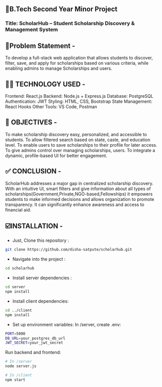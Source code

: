## 🎯B.Tech Second Year Minor Project 

### Title: ScholarHub – Student Scholarship Discovery & Management System

📄Problem Statement -
-
To develop a full-stack web application that allows students to discover, filter, save, and apply for scholarships based on various criteria, while enabling admins to manage Scholarships and users.

🧑‍💻 TECHNOLOGY USED -
-
Frontend: React.js
Backend: Node.js + Express.js
Database: PostgreSQL
Authentication: JWT
Styling: HTML, CSS, Bootstrap 
State Management: React Hooks
Other Tools: VS Code, Postman

🎯 OBJECTIVES -
-
To make scholarship discovery easy, personalized, and accessible to students.
To allow filtered search based on state, caste, and education level.
To enable users to save scholarships to their profile for later access.
To give admins control over managing scholarships, users.
To integrate a dynamic, profile-based UI for better engagement.

✅ CONCLUSION -
-
ScholarHub addresses a major gap in centralized scholarship discovery. With an intuitive UI, smart filters and give information about all types of scholarships(Government,Private,NGO-based,Fellowships) it empowers students to make informed decisions and allows organization to promote transparency. It can significantly enhance awareness and access to financial aid.

☑️INSTALLATION -
-
- Just, Clone this repository : 
````bash 
git clone https://github.com/disha-satpute/scholarhub.git
````

- Navigate into the project :
````bash 
cd scholarhub
````

- Install server dependencies :
````bash 
cd server
npm install
````

- Install client dependencies:
````bash 
cd ../client
npm install
````

- Set up environment variables:
In /server, create .env:
````bash 
PORT=5000
DB_URL=your_postgres_db_url
JWT_SECRET=your_jwt_secret
````

Run backend and frontend:
````bash 
# In /server
node server.js

# In /client
npm start
````


